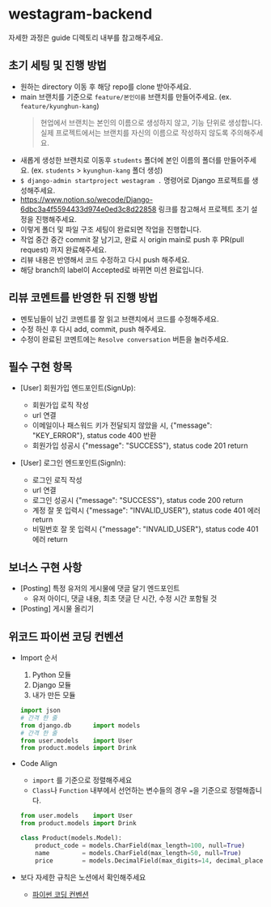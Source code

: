 # westagram-backend
자세한 과정은 guide 디렉토리 내부를 참고해주세요.

## 초기 세팅 및 진행 방법
- 원하는 directory 이동 후 해당 repo를 clone 받아주세요.
- main 브랜치를 기준으로 `feature/본인이름` 브랜치를 만들어주세요. (ex. `feature/kyunghun-kang`)
    > 현업에서 브랜치는 본인의 이름으로 생성하지 않고, 기능 단위로 생성합니다. 실제 프로젝트에서는 브랜치를 자신의 이름으로 작성하지 않도록 주의해주세요.
- 새롭게 생성한 브랜치로 이동후 `students` 폴더에 본인 이름의 폴더를 만들어주세요. 
(ex. `students` > `kyunghun-kang` 폴더 생성)
- `$ django-admin startproject westagram .` 명령어로 Django 프로젝트를 생성해주세요.
- https://www.notion.so/wecode/Django-6dbc3a4f5594433d974e0ed3c8d22858 링크를 참고해서 프로젝트 초기 설정을 진행해주세요.
- 이렇게 폴더 및 파일 구조 세팅이 완료되면 작업을 진행합니다.
- 작업 중간 중간 commit 잘 남기고, 완료 시 origin main로 push 후 PR(pull request) 까지 완료해주세요.
- 리뷰 내용은 반영해서 코드 수정하고 다시 push 해주세요.
- 해당 branch의 label이 Accepted로 바뀌면 미션 완료입니다.

## 리뷰 코멘트를 반영한 뒤 진행 방법
- 멘토님들이 남긴 코멘트를 잘 읽고 브랜치에서 코드를 수정해주세요.
- 수정 하신 후 다시 add, commit, push 해주세요.
- 수정이 완료된 코멘트에는 `Resolve conversation` 버튼을 눌러주세요.

## 필수 구현 항목
- [User] 회원가입 엔드포인트(SignUp): 
    - 회원가입 로직 작성
    - url 연결
    - 이메일이나 패스워드 키가 전달되지 않았을 시, {"message": "KEY_ERROR"}, status code 400 반환
    - 회원가입 성공시 {"message": "SUCCESS"}, status code 201 return

- [User] 로그인 엔드포인트(SignIn):
    - 로그인 로직 작성
    - url 연결
    - 로그인 성공시 {"message": "SUCCESS"}, status code 200 return
    - 계정 잘 못 입력시 {"message": "INVALID_USER"}, status code 401 에러 return
    - 비밀번호 잘 못 입력시 {"message": "INVALID_USER"}, status code 401 에러 return

## 보너스 구현 사항
- [Posting] 특정 유저의 게시물에 댓글 달기 엔드포인트
    - 유저 아이디, 댓글 내용, 최초 댓글 단 시간, 수정 시간 포함될 것
- [Posting] 게시물 올리기

## 위코드 파이썬 코딩 컨벤션
- Import 순서
    1. Python 모듈
    2. Django 모듈
    3. 내가 만든 모듈

    ```python
    import json
    # 간격 한 줄 
    from django.db      import models
    # 간격 한 줄
    from user.models    import User
    from product.models import Drink        
    ```

- Code Align
    - `import` 를 기준으로 정렬해주세요
    - `Class`나 `Function` 내부에서 선언하는 변수들의 경우 `=`을 기준으로 정렬해줍니다.
    ```python
    from user.models    import User
    from product.models import Drink

    class Product(models.Model):
        product_code = models.CharField(max_length=100, null=True)
        name         = models.CharField(max_length=50, null=True)
        price        = models.DecimalField(max_digits=14, decimal_places=4, null=True)
    ```
- 보다 자세한 규칙은 노션에서 확인해주세요
    - [파이썬 코딩 컨벤션](https://www.notion.so/wecode/wecode-Python-Coding-Convention-0bd47a6018634454b9ee1e27984cb83a)
